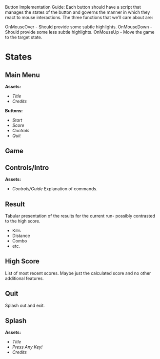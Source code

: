 Button Implementation Guide:
    Each button should have a script that manages the states of the button and governs the manner in which they react to mouse interactions. The three functions that we'll care about are:
    
  OnMouseOver - Should provide some subtle highlights.
  OnMouseDown - Should provide some less subtle highlights.
  OnMouseUp   - Move the game to the target state.


States
======

Main Menu
---------
**Assets:**
* *Title*
* *Credits*

**Buttons:**
* *Start*
* *Score*
* *Controls*
* *Quit*

Game
----

Controls/Intro
--------------
**Assets:**
* *Controls/Guide* Explanation of commands.



Result
------
Tabular presentation of the results for the current run- possibly contrasted to the high score.
* Kills
* Distance
* Combo
* etc.

High Score
----------
List of most recent scores. Maybe just the calculated score and no other additional features.

Quit
----
Splash out and exit.

Splash
------
**Assets:**
* *Title*
* *Press Any Key!*
* *Credits*
